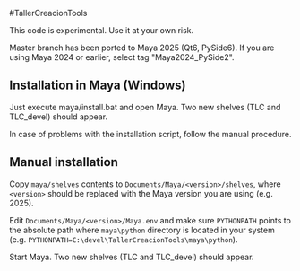 #TallerCreacionTools

This code is experimental. Use it at your own risk.

Master branch has been ported to Maya 2025 (Qt6, PySide6). If you are
using Maya 2024 or earlier, select tag "Maya2024_PySide2".

## Installation in Maya (Windows)

Just execute maya/install.bat and open Maya. Two new shelves (TLC and
TLC_devel) should appear.

In case of problems with the installation script, follow the manual
procedure.

## Manual installation

Copy `maya/shelves` contents to `Documents/Maya/<version>/shelves`, where
`<version>` should be replaced with the Maya version you are using (e.g.
2025).

Edit `Documents/Maya/<version>/Maya.env` and make sure `PYTHONPATH` points to
the absolute path where `maya\python` directory is located in your system
(e.g. `PYTHONPATH=C:\devel\TallerCreacionTools\maya\python`).

Start Maya. Two new shelves (TLC and TLC_devel) should appear.
